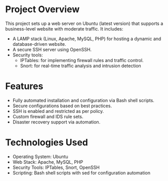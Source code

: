 # Project Overview
This project sets up a web server on Ubuntu (latest version) that supports a business-level website with moderate traffic. It includes:
- A LAMP stack (Linux, Apache, MySQL, PHP) for hosting a dynamic and database-driven website.
- A secure SSH server using OpenSSH.
- Security tools:
    - IPTables: for implementing firewall rules and traffic control.
    - Snort: for real-time traffic analysis and intrusion detection

# Features
- Fully automated installation and configuration via Bash shell scripts.
- Secure configurations based on best practices.
- SSH is enabled and restricted as per policy.
- Custom firewall and IDS rule sets.
- Disaster recovery support via automation.

# Technologies Used
- Operating System: Ubuntu
- Web Stack: Apache, MySQL, PHP
- Security Tools: IPTables, Snort, OpenSSH
- Scripting: Bash shell scripts with sed for configuration automation



